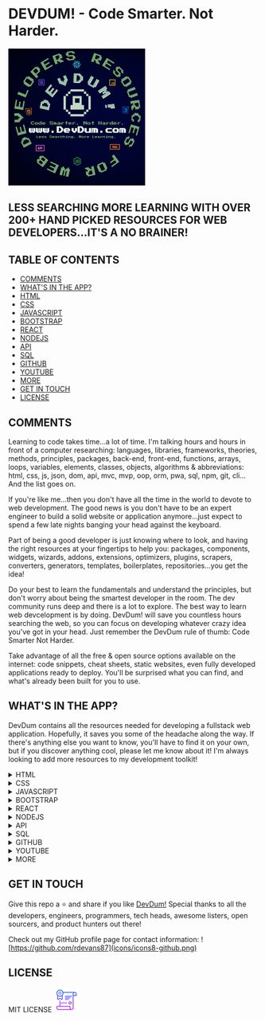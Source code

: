 # DEVDUM! - Code Smarter. Not Harder.

<img alt="devdum" title="devdum" src="DevDum copy (1).png" width="275px" />

## LESS SEARCHING MORE LEARNING WITH OVER 200+ HAND PICKED RESOURCES FOR WEB DEVELOPERS...IT'S A NO BRAINER!


## TABLE OF CONTENTS 

* [COMMENTS](#COMMENTS)
* [WHAT'S IN THE APP?](#whats-in-the-app?)
* [HTML](#html)
* [CSS](#css)
* [JAVASCRIPT](#javascript)
* [BOOTSTRAP](#bootstrap)
* [REACT](#react)
* [NODEJS](#nodejs)
* [API](#api)
* [SQL](#sql)
* [GITHUB](#github)
* [YOUTUBE](#youtube)
* [MORE](#more)
* [GET IN TOUCH](#get-in-touch)
* [LICENSE](#license)

## COMMENTS

Learning to code takes time...a lot of time. I'm talking hours and hours in front of a computer researching: languages, libraries, frameworks, theories, methods, principles, packages, back-end, front-end, functions, arrays, loops, variables, elements, classes, objects, algorithms & abbreviations: html, css, js, json, dom, api, mvc, mvp, oop, orm, pwa, sql, npm, git, cli… And the list goes on. 

If you're like me...then you don't have all the time in the world to devote to web development. The good news is you don't have to be an expert engineer to build a solid website or application anymore...just expect to spend a few late nights banging your head against the keyboard. 

Part of being a good developer is just knowing where to look, and having the right resources at your fingertips to help you: packages, components, widgets, wizards, addons, extensions, optimizers, plugins, scrapers, converters, generators, templates, boilerplates, repositories...you get the idea!
 
Do your best to learn the fundamentals and understand the principles, but don't worry about being the smartest developer in the room. The dev community runs deep and there is a lot to explore. The best way to learn web devcelopment is by doing. DevDum! will save you countless hours searching the web, so you can focus on developing whatever crazy idea you've got in your head. Just remember the DevDum rule of thumb: Code Smarter Not Harder. 

Take advantage of all the free & open source options available on the internet: code snippets, cheat sheets, static websites, even fully developed applications ready to deploy. You'll be surprised what you can find, and what's already been built for you to use. 
 ## WHAT'S IN THE APP?

DevDum contains all the resources needed for developing a fullstack web application. Hopefully, it saves you some of the headache along the way. If there's anything else you want to know, you'll have to find it on your own, but if you discover anything cool, please let me know about it! I'm always looking to add more resources to my development toolkit!


<details>
<summary>HTML</summary>
<br>
Insert HTML Resources
</details>
<details>
<summary>CSS</summary>
<br>
Insert CSS Resources
</details>
<details>
<summary>JAVASCRIPT</summary>
<br>
Insert JAVASCRIPT Resources
</details>
<details>
<summary>BOOTSTRAP</summary>
<br>
Insert BOOTSTRAP Resources
</details>
<details>
<summary>REACT</summary>
<br>
Insert REACTResources
</details>
<details>
<summary>NODEJS</summary>
<br>
Insert NODEJS Resources
</details>
<details>
<summary>API</summary>
<br>
Insert API Resources
</details>
<details>
<summary>SQL</summary>
<br>
Insert SQL Resources
</details>
<details>
<summary>GITHUB</summary>
<br>
Insert GITHUB Resources
</details>
<details>
<summary>YOUTUBE</summary>
<br>
Insert YOUTUBE Resources
</details>
<details>
<summary>MORE</summary>
<br>
Insert MORE Resources
</details>
 
## GET IN TOUCH

Give this repo a ⭐ and share if you like [DevDum!](https://www.devdum.com}) Special thanks to all the developers, engineers, programmers, tech heads, awesome listers, open sourcers, and product hunters out there! 

Check out my GitHub profile page for contact information: ![https://github.com/rdevans87](icons/icons8-github.png)
## LICENSE

MIT LICENSE ![MIT LICENSE](icons/icons8-certificate.png)


